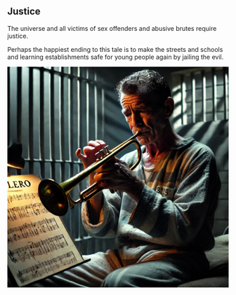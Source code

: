 ## Justice

The universe and all victims of sex offenders and abusive brutes require justice.

Perhaps the happiest ending to this tale is to make the streets and schools and learning establishments safe for young people again by jailing the evil.

![Geoffrey Epstein in jail](../content/images/geoff-in-prison.png)
